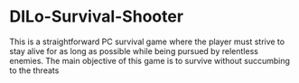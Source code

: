 # DILo-Survival-Shooter
This is a straightforward PC survival game where the player must strive to stay alive for as long as possible while being pursued by relentless enemies. The main objective of this game is to survive without succumbing to the threats

